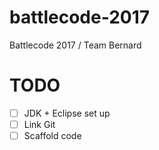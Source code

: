 # battlecode-2017
Battlecode 2017 / Team Bernard

# TODO
- [ ] JDK + Eclipse set up
- [ ] Link Git
- [ ] Scaffold code
